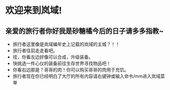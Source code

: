 # 欢迎来到岚域!
## 亲爱的旅行者你好我是砂糖橘今后的日子请多多指教~
- 旅行者这里像是岚域编年史上记载的岚域的主城？！！
- 旅行者往前走走看吧。
- 哇，你看左边好像可以合成，升级装备。
- 快挑选一件心仪的装备前往生存世界寻找物品吧！
- 你看右边那是？哥哥的肉！你可以购买哥哥的肉用于充饥。
- 旅行者现在你已经明白了大厅的所有内容请右键钟或输入命令/mm进入岚域菜单
<!--stackedit_data:
eyJoaXN0b3J5IjpbLTIxNDUxMTQ3ODMsLTM0MjU2NzUyNCw0Nj
A1Njg1MTksMTYzMjE5MTEyNSw0OTUxMTQ3OTYsOTk1NDk1NTQx
XX0=
-->